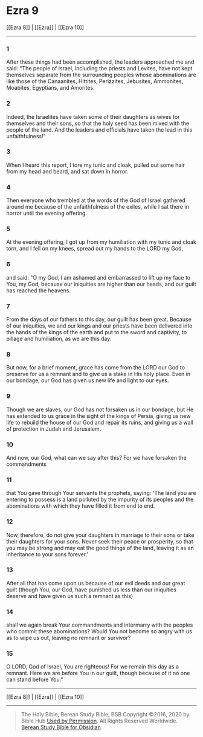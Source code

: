 # Ezra 9

[[Ezra 8]] | [[Ezra]] | [[Ezra 10]]

---

### 1
After these things had been accomplished, the leaders approached me and said: "The people of Israel, including the priests and Levites, have not kept themselves separate from the surrounding peoples whose abominations are like those of the Canaanites, Hittites, Perizzites, Jebusites, Ammonites, Moabites, Egyptians, and Amorites.

### 2
Indeed, the Israelites have taken some of their daughters as wives for themselves and their sons, so that the holy seed has been mixed with the people of the land. And the leaders and officials have taken the lead in this unfaithfulness!"

### 3
When I heard this report, I tore my tunic and cloak, pulled out some hair from my head and beard, and sat down in horror.

### 4
Then everyone who trembled at the words of the God of Israel gathered around me because of the unfaithfulness of the exiles, while I sat there in horror until the evening offering.

### 5
At the evening offering, I got up from my humiliation with my tunic and cloak torn, and I fell on my knees, spread out my hands to the LORD my God,

### 6
and said: "O my God, I am ashamed and embarrassed to lift up my face to You, my God, because our iniquities are higher than our heads, and our guilt has reached the heavens.

### 7
From the days of our fathers to this day, our guilt has been great. Because of our iniquities, we and our kings and our priests have been delivered into the hands of the kings of the earth and put to the sword and captivity, to pillage and humiliation, as we are this day.

### 8
But now, for a brief moment, grace has come from the LORD our God to preserve for us a remnant and to give us a stake in His holy place. Even in our bondage, our God has given us new life and light to our eyes.

### 9
Though we are slaves, our God has not forsaken us in our bondage, but He has extended to us grace in the sight of the kings of Persia, giving us new life to rebuild the house of our God and repair its ruins, and giving us a wall of protection in Judah and Jerusalem.

### 10
And now, our God, what can we say after this? For we have forsaken the commandments

### 11
that You gave through Your servants the prophets, saying: 'The land you are entering to possess is a land polluted by the impurity of its peoples and the abominations with which they have filled it from end to end.

### 12
Now, therefore, do not give your daughters in marriage to their sons or take their daughters for your sons. Never seek their peace or prosperity, so that you may be strong and may eat the good things of the land, leaving it as an inheritance to your sons forever.'

### 13
After all that has come upon us because of our evil deeds and our great guilt (though You, our God, have punished us less than our iniquities deserve and have given us such a remnant as this)

### 14
shall we again break Your commandments and intermarry with the peoples who commit these abominations? Would You not become so angry with us as to wipe us out, leaving no remnant or survivor?

### 15
O LORD, God of Israel, You are righteous! For we remain this day as a remnant. Here we are before You in our guilt, though because of it no one can stand before You."

---

[[Ezra 8]] | [[Ezra]] | [[Ezra 10]]

---

> The Holy Bible, Berean Study Bible, BSB
> Copyright &copy;2016, 2020 by Bible Hub
> [Used by Permission](https://berean.bible/terms.htm). All Rights Reserved Worldwide.
> [Berean Study Bible for Obsidian](https://github.com/gapmiss/berean-study-bible-for-obsidian)

